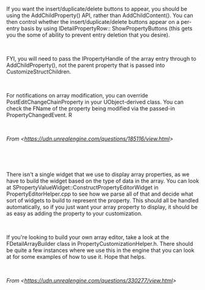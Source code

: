 If you want the insert/duplicate/delete buttons to appear, you should be using the AddChildProperty() API, rather than AddChildContent(). You can then control whether the insert/duplicate/delete buttons appear on a per-entry basis by using IDetailPropertyRow:: ShowPropertyButtons (this gets you the some of ability to prevent entry deletion that you desire).

 

FYI, you will need to pass the IPropertyHandle of the array entry through to AddChildProperty(), not the parent property that is passed into CustomizeStructChildren.

 

For notifications on array modification, you can override PostEditChangeChainProperty in your UObject-derived class. You can check the FName of the property being modified via the passed-in PropertyChangedEvent. R

 

*From &lt;<https://udn.unrealengine.com/questions/185116/view.html>&gt;*

 

 

There isn't a single widget that we use to display array properties, as we have to build the widget based on the type of data in the array. You can look at SPropertyValueWidget::ConstructPropertyEditorWidget in PropertyEditorHelper.cpp to see how we parse all of that and decide what sort of widgets to build to represent the property. This should all be handled automatically, so if you just want your array property to display, it should be as easy as adding the property to your customization.

 

If you're looking to build your own array editor, take a look at the FDetailArrayBuilder class in PropertyCustomizationHelper.h. There should be quite a few instances where we use this in the engine that you can look at for some examples of how to use it. Hope that helps.

 

*From &lt;<https://udn.unrealengine.com/questions/330277/view.html>&gt;*

